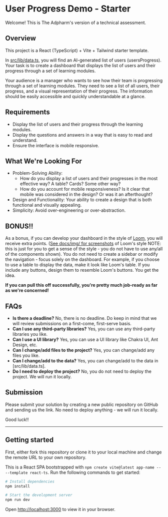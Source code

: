 # User Progress Demo - Starter

Welcome! This is The Adpharm's version of a technical assessment.

## Overview

This project is a React (TypeScript) + Vite + Tailwind starter template.

In [src/lib/data.ts](src/lib/data.ts), you will find an AI-generated list of users (usersProgress). Your task is to create a dashboard that displays the list of users and their progress through a set of learning modules.

Your audience is a manager who wants to see how their team is progressing through a set of learning modules. They need to see a list of all users, their progress, and a visual representation of their progress. The information should be easily accessible and quickly understandable at a glance.

## Requirements

- Display the list of users and their progress through the learning modules.
- Display the questions and answers in a way that is easy to read and understand.
- Ensure the interface is mobile responsive.

## What We're Looking For

- Problem-Solving Ability:
  - How do you display a list of users and their progresses in the most effective way? A table? Cards? Some other way?
  - How do you account for mobile responsiveness? Is it clear that mobile was considered in the design? Or was it an afterthought?
- Design and Functionality: Your ability to create a design that is both functional and visually appealing.
- Simplicity: Avoid over-engineering or over-abstraction.

## BONUS!!

As a bonus, if you can develop your dashboard in the style of [Loom](https://www.loom.com/), you will receive extra points. ([See docs/img/ for screenshots](docs/img/) of Loom's style NOTE: this is just for you to get a sense of the style - you do not have to use any/all of the components shown). You do not need to create a sidebar or modify the navigation - focus solely on the dashboard. For example, if you choose to use a table to display the data, make it look like Loom's table. If you include any buttons, design them to resemble Loom's buttons. You get the idea.

**If you can pull this off successfully, you're pretty much job-ready as far as we're concerned!**

## FAQs

- **Is there a deadline?** No, there is no deadline. Do keep in mind that we will review submissions on a first-come, first-serve basis.
- **Can I use any third-party libraries?** Yes, you can use any third-party libraries you like.
- **Can I use a UI library?** Yes, you can use a UI library like Chakra UI, Ant Design, etc.
- **Can I change/add files to the project?** Yes, you can change/add any files you like.
- **Can I change/add to the data?** Yes, you can change/add to the data in [src/lib/data.ts].
- **Do I need to deploy the project?** No, you do not need to deploy the project. We will run it locally.

## Submission

Please submit your solution by creating a new public repository on GitHub and sending us the link. No need to deploy anything - we will run it locally.

Good luck!!

---

## Getting started

First, either fork this repository or clone it to your local machine and change the remote URL to your own repository.

This is a React SPA bootstrapped with `npm create vite@latest app-name -- --template react-ts`. Run the following commands to get started:

```bash
# Install dependencies
npm install

# Start the development server
npm run dev
```

Open [http://localhost:3000](http://localhost:3000) to view it in your browser.
